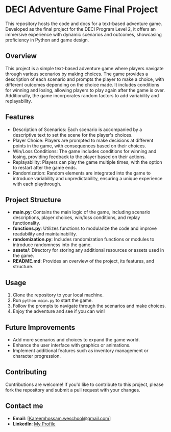 # DECI Adventure Game Final Project
This repository hosts the code and docs for a text-based adventure game. Developed as the final project for the DECI Program Level 2, it offers an immersive experience with dynamic scenarios and outcomes, showcasing proficiency in Python and game design.

## Overview

This project is a simple text-based adventure game where players navigate through various scenarios by making choices. The game provides a description of each scenario and prompts the player to make a choice, with different outcomes depending on the choice made. It includes conditions for winning and losing, allowing players to play again after the game is over. Additionally, the game incorporates random factors to add variability and replayability.

## Features

- Description of Scenarios: Each scenario is accompanied by a descriptive text to set the scene for the player's choices.
- Player Choice: Players are prompted to make decisions at different points in the game, with consequences based on their choices.
- Win/Loss Conditions: The game includes conditions for winning and losing, providing feedback to the player based on their actions.
- Replayability: Players can play the game multiple times, with the option to restart after the game ends.
- Randomization: Random elements are integrated into the game to introduce variability and unpredictability, ensuring a unique experience with each playthrough.

## Project Structure

- **main.py**: Contains the main logic of the game, including scenario descriptions, player choices, win/loss conditions, and replay functionality.
- **functions.py**: Utilizes functions to modularize the code and improve readability and maintainability.
- **randomization.py**: Includes randomization functions or modules to introduce randomness into the game.
- **assets/**: Directory for storing any additional resources or assets used in the game.
- **README.md**: Provides an overview of the project, its features, and structure.

## Usage

1. Clone the repository to your local machine.
2. Run `python main.py` to start the game.
3. Follow the prompts to navigate through the scenarios and make choices.
4. Enjoy the adventure and see if you can win!

## Future Improvements

- Add more scenarios and choices to expand the game world.
- Enhance the user interface with graphics or animations.
- Implement additional features such as inventory management or character progression.

## Contributing

Contributions are welcome! If you'd like to contribute to this project, please fork the repository and submit a pull request with your changes.

## Contact me
- **Email**: [Kareemhossam.weschool@gmail.com]
- **LinkedIn**: [My Profile](www.linkedin.com/in/kareem-hossam-ghorab-a52b35235/)
